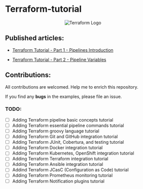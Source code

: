 # Terraform-tutorial

<p align="center">
 <img alt="Terraform Logo" src="https://mktg-content-api-hashicorp.vercel.app/api/assets?product=tutorials&version=main&asset=public%2Fimg%2Fterraform%2Fterraform-iac.png">
</p>


## Published articles:

 - [Terraform Tutorial - Part 1 - Pipelines Introduction](https://itnext.io/Terraform-tutorial-part-1-pipelines-bd1397cf5509)

 - [Terraform Tutorial - Part 2 - Pipeline Variables](https://itnext.io/Terraform-tutorial-part-2-pipeline-variables-5e4783aa2c07)


## Contributions:

All contributions are welcomed. Help me to enrich this repository.

If you find any **bugs** in the examples, please file an issue.

### TODO:

 - [ ] Adding Terraform pipeline basic concepts tutorial
 - [ ] Adding Terraform essential pipeline commands tutorial
 - [ ] Adding Terraform groovy language tutorial
 - [ ] Adding Terraform Git and GitHub integration tutorial
 - [ ] Adding Terraform JUnit, Cobertura, and testing tutorial
 - [ ] Adding Terraform Docker integration tutorial
 - [ ] Adding Terraform Kubernetes, OpenShift integration tutorial
 - [ ] Adding Terraform Terraform integration tutorial
 - [ ] Adding Terraform Ansible integration tutorial
 - [ ] Addind Terraform JCasC (Configuration as Code) tutorial
 - [ ] Adding Terraform Prometheus monitoring tutorial
 - [ ] Adding Terraform Notification plugins tutorial
